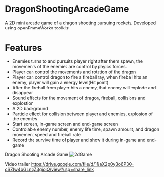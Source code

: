 # DragonShootingArcadeGame
A 2D mini arcade game of a dragon shooting pursuing rockets. Developed using openFrameWorks toolkits

# Features
- Enemies turns to and pursuits player right after them spawn, the movements of the enemies are control by phyics forces.
- Player can control the movements and rotation of the dragon
- Player can control dragon to fire a fireball ray, when fireball hits an enemy, player will gain a energy level(Hit point)
- After the fireball from player hits a enemy, that enemy will explode and disappear
- Sound effects for the movement of dragon, fireball, collisions and explostion
- A 2D background
- Particle effect for collision between player and enemies, explosion of the enemies
- Start screen, in-game screen and end-game screen
- Controlable enemy number, enemy life time, spawn amount, and dragon movement speed and fireball rate
- Record the survive time of player and show it during in-game and end-game

Dragon Shooting Arcade Game
![2dGame](https://user-images.githubusercontent.com/89228133/206940624-0813b486-0640-4404-901e-54f37e8e161f.png)


Video trailer
https://drive.google.com/file/d/1NaX2p0y3o6P3Q-cSZlw4bGLnqZ3giolQ/view?usp=share_link

